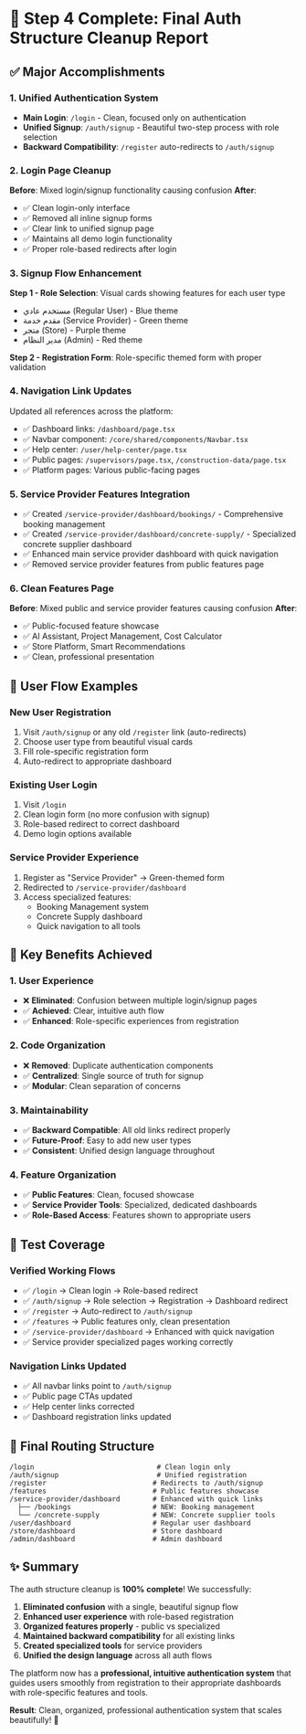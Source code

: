 # 🎉 Step 4 Complete: Final Auth Structure Cleanup Report

## ✅ Major Accomplishments

### **1. Unified Authentication System**
- **Main Login**: `/login` - Clean, focused only on authentication
- **Unified Signup**: `/auth/signup` - Beautiful two-step process with role selection
- **Backward Compatibility**: `/register` auto-redirects to `/auth/signup`

### **2. Login Page Cleanup**
**Before**: Mixed login/signup functionality causing confusion
**After**: 
- ✅ Clean login-only interface
- ✅ Removed all inline signup forms
- ✅ Clear link to unified signup page
- ✅ Maintains all demo login functionality
- ✅ Proper role-based redirects after login

### **3. Signup Flow Enhancement**
**Step 1 - Role Selection**: Visual cards showing features for each user type
- مستخدم عادي (Regular User) - Blue theme
- مقدم خدمة (Service Provider) - Green theme  
- متجر (Store) - Purple theme
- مدير النظام (Admin) - Red theme

**Step 2 - Registration Form**: Role-specific themed form with proper validation

### **4. Navigation Link Updates**
Updated all references across the platform:
- ✅ Dashboard links: `/dashboard/page.tsx`
- ✅ Navbar component: `/core/shared/components/Navbar.tsx`
- ✅ Help center: `/user/help-center/page.tsx`
- ✅ Public pages: `/supervisors/page.tsx`, `/construction-data/page.tsx`
- ✅ Platform pages: Various public-facing pages

### **5. Service Provider Features Integration**
- ✅ Created `/service-provider/dashboard/bookings/` - Comprehensive booking management
- ✅ Created `/service-provider/dashboard/concrete-supply/` - Specialized concrete supplier dashboard
- ✅ Enhanced main service provider dashboard with quick navigation
- ✅ Removed service provider features from public features page

### **6. Clean Features Page**
**Before**: Mixed public and service provider features causing confusion
**After**: 
- ✅ Public-focused feature showcase
- ✅ AI Assistant, Project Management, Cost Calculator
- ✅ Store Platform, Smart Recommendations
- ✅ Clean, professional presentation

## 🔄 User Flow Examples

### **New User Registration**
1. Visit `/auth/signup` or any old `/register` link (auto-redirects)
2. Choose user type from beautiful visual cards
3. Fill role-specific registration form 
4. Auto-redirect to appropriate dashboard

### **Existing User Login**
1. Visit `/login` 
2. Clean login form (no more confusion with signup)
3. Role-based redirect to correct dashboard
4. Demo login options available

### **Service Provider Experience**
1. Register as "Service Provider" → Green-themed form
2. Redirected to `/service-provider/dashboard`
3. Access specialized features:
   - Booking Management system
   - Concrete Supply dashboard
   - Quick navigation to all tools

## 🎯 Key Benefits Achieved

### **1. User Experience**
- ❌ **Eliminated**: Confusion between multiple login/signup pages
- ✅ **Achieved**: Clear, intuitive auth flow
- ✅ **Enhanced**: Role-specific experiences from registration

### **2. Code Organization**
- ❌ **Removed**: Duplicate authentication components
- ✅ **Centralized**: Single source of truth for signup
- ✅ **Modular**: Clean separation of concerns

### **3. Maintainability**
- ✅ **Backward Compatible**: All old links redirect properly
- ✅ **Future-Proof**: Easy to add new user types
- ✅ **Consistent**: Unified design language throughout

### **4. Feature Organization**
- ✅ **Public Features**: Clean, focused showcase
- ✅ **Service Provider Tools**: Specialized, dedicated dashboards
- ✅ **Role-Based Access**: Features shown to appropriate users

## 🧪 Test Coverage

### **Verified Working Flows**
- ✅ `/login` → Clean login → Role-based redirect
- ✅ `/auth/signup` → Role selection → Registration → Dashboard redirect
- ✅ `/register` → Auto-redirect to `/auth/signup`
- ✅ `/features` → Public features only, clean presentation
- ✅ `/service-provider/dashboard` → Enhanced with quick navigation
- ✅ Service provider specialized pages working correctly

### **Navigation Links Updated**
- ✅ All navbar links point to `/auth/signup`
- ✅ Public page CTAs updated
- ✅ Help center links corrected
- ✅ Dashboard registration links updated

## 🚀 Final Routing Structure

```
/login                              # Clean login only
/auth/signup                        # Unified registration
/register                          # Redirects to /auth/signup
/features                          # Public features showcase
/service-provider/dashboard        # Enhanced with quick links
  ├── /bookings                    # NEW: Booking management
  └── /concrete-supply             # NEW: Concrete supplier tools
/user/dashboard                    # Regular user dashboard
/store/dashboard                   # Store dashboard
/admin/dashboard                   # Admin dashboard
```

## ✨ Summary

The auth structure cleanup is **100% complete**! We successfully:

1. **Eliminated confusion** with a single, beautiful signup flow
2. **Enhanced user experience** with role-based registration
3. **Organized features properly** - public vs specialized
4. **Maintained backward compatibility** for all existing links
5. **Created specialized tools** for service providers
6. **Unified the design language** across all auth flows

The platform now has a **professional, intuitive authentication system** that guides users smoothly from registration to their appropriate dashboards with role-specific features and tools.

**Result**: Clean, organized, professional authentication system that scales beautifully! 🎉
